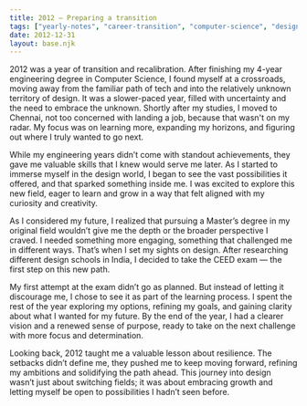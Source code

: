 ```yaml
---
title: 2012 — Preparing a transition
tags: ["yearly-notes", "career-transition", "computer-science", "design-exploration", "chennai", "skill-building", "ceed-exam", "resilience", "curiosity", "design-education", "goal-refinement"]
date: 2012-12-31
layout: base.njk
--- 
```


2012 was a year of transition and recalibration. After finishing my 4-year engineering degree in Computer Science, I found myself at a crossroads, moving away from the familiar path of tech and into the relatively unknown territory of design. It was a slower-paced year, filled with uncertainty and the need to embrace the unknown. Shortly after my studies, I moved to Chennai, not too concerned with landing a job, because that wasn't on my radar. My focus was on learning more, expanding my horizons, and figuring out where I truly wanted to go next.

While my engineering years didn’t come with standout achievements, they gave me valuable skills that I knew would serve me later. As I started to immerse myself in the design world, I began to see the vast possibilities it offered, and that sparked something inside me. I was excited to explore this new field, eager to learn and grow in a way that felt aligned with my curiosity and creativity.

As I considered my future, I realized that pursuing a Master’s degree in my original field wouldn’t give me the depth or the broader perspective I craved. I needed something more engaging, something that challenged me in different ways. That’s when I set my sights on design. After researching different design schools in India, I decided to take the CEED exam — the first step on this new path.

My first attempt at the exam didn’t go as planned. But instead of letting it discourage me, I chose to see it as part of the learning process. I spent the rest of the year exploring my options, refining my goals, and gaining clarity about what I wanted for my future. By the end of the year, I had a clearer vision and a renewed sense of purpose, ready to take on the next challenge with more focus and determination.

Looking back, 2012 taught me a valuable lesson about resilience. The setbacks didn’t define me, they pushed me to keep moving forward, refining my ambitions and solidifying the path ahead. This journey into design wasn’t just about switching fields; it was about embracing growth and letting myself be open to possibilities I hadn’t seen before.